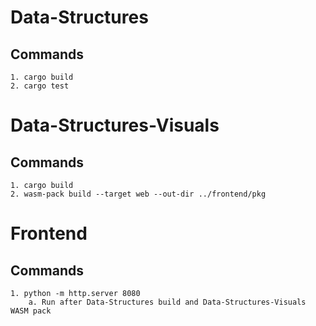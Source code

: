 # Data-Structures
## Commands
    1. cargo build
    2. cargo test
# Data-Structures-Visuals
## Commands
    1. cargo build
    2. wasm-pack build --target web --out-dir ../frontend/pkg
# Frontend
## Commands
    1. python -m http.server 8080
        a. Run after Data-Structures build and Data-Structures-Visuals WASM pack